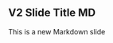 <!-- .slide: data-background="./images/TACC_bg_full.png" data-background-size="100% 100%" -->

##  V2 Slide Title MD

This is a new Markdown slide
